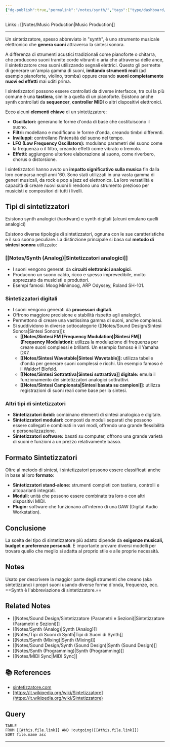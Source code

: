 ```yaml
---
{"dg-publish":true,"permalink":"/notes/synth/","tags":["type/dashboard/MOC"]}
---
```


Links:: [[Notes/Music Production\|Music Production]]

---
Un sintetizzatore, spesso abbreviato in "synth", è uno strumento musicale elettronico che **genera suoni** attraverso la sintesi sonora.

A differenza di strumenti acustici tradizionali come pianoforte o chitarra, che producono suoni tramite corde vibranti o aria che attraversa delle ance, il sintetizzatore crea suoni utilizzando segnali elettrici. Questo gli permette di generare un'ampia gamma di suoni, **imitando strumenti reali** (ad esempio pianoforte, violino, tromba) oppure creando **suoni completamente nuovi ed effetti** mai uditi prima.

I sintetizzatori possono essere controllati da diverse interfacce, tra cui la più comune è una **tastiera**, simile a quella di un pianoforte. Esistono anche synth controllati da **sequencer**, **controller MIDI** o altri dispositivi elettronici.

Ecco alcuni **elementi chiave** di un sintetizzatore:

- **Oscillatori:** generano le forme d'onda di base che costituiscono il suono.
- **Filtri:** modellano e modificano le forme d'onda, creando timbri differenti.
- **Inviluppi:** controllano l'intensità del suono nel tempo.
- **LFO (Low Frequency Oscillators):** modulano parametri del suono come la frequenza o il filtro, creando effetti come vibrato o tremolo.
- **Effetti:** aggiungono ulteriore elaborazione al suono, come riverbero, chorus o distorsione.

I sintetizzatori hanno avuto un **impatto significativo sulla musica** fin dalla loro comparsa negli anni '60. Sono stati utilizzati in una vasta gamma di generi musicali, da rock e pop a jazz ed elettronica. La loro versatilità e capacità di creare nuovi suoni li rendono uno strumento prezioso per musicisti e compositori di tutti i livelli.


## Tipi di sintetizzatori

Esistono synth analogici (hardware) e synth digitali (alcuni emulano quelli analogici)

Esistono diverse tipologie di sintetizzatori, ognuna con le sue caratteristiche e il suo suono peculiare. La distinzione principale si basa sul **metodo di sintesi sonora** utilizzato:

### [[Notes/Synth (Analog)\|Sintetizzatori analogici]]

- I suoni vengono generati da **circuiti elettronici analogici**.
- Producono un suono caldo, ricco e spesso imprevedibile, molto apprezzato da musicisti e produttori.
- Esempi famosi: Moog Minimoog, ARP Odyssey, Roland SH-101.

### Sintetizzatori digitali

- I suoni vengono generati da **processori digitali**.
- Offrono maggiore precisione e stabilità rispetto agli analogici.
- Permettono di creare una vastissima gamma di suoni, anche complessi.
- Si suddividono in diverse sottocategorie ([[Notes/Sound Design/Sintesi Sonora\|Sintesi Sonora]]):
    - **[[Notes/Sintesi FM (Frequency Modulation)\|Sintesi FM]] (Frequency Modulation):** utilizza la modulazione di frequenza per creare suoni complessi e brillanti. Un esempio famoso è il Yamaha DX7.
    - **[[Notes/Sintesi Wavetable\|Sintesi Wavetable]]:** utilizza tabelle d'onda per generare suoni complessi e ricchi. Un esempio famoso è il Waldorf Blofeld.
    - **[[Notes/Sintesi Sottrattiva\|Sintesi sottrattiva]] digitale:** emula il funzionamento dei sintetizzatori analogici sottrattivi.
    - **[[Notes/Sintesi Campionata\|Sintesi basata su campioni]]:** utilizza registrazioni di suoni reali come base per la sintesi.

### Altri tipi di sintetizzatori

- **Sintetizzatori ibridi:** combinano elementi di sintesi analogica e digitale.
- **Sintetizzatori modulari:** composti da moduli separati che possono essere collegati e combinati in vari modi, offrendo una grande flessibilità e personalizzazione.
- **Sintetizzatori software:** basati su computer, offrono una grande varietà di suoni e funzioni a un prezzo relativamente basso.

## Formato Sintetizzatori

Oltre al metodo di sintesi, i sintetizzatori possono essere classificati anche in base al loro **formato**:

- **Sintetizzatori stand-alone:** strumenti completi con tastiera, controlli e altoparlanti integrati.
- **Moduli:** unità che possono essere combinate tra loro o con altri dispositivi MIDI.
- **Plugin:** software che funzionano all'interno di una DAW (Digital Audio Workstation).

## Conclusione

La scelta del tipo di sintetizzatore più adatto dipende da **esigenze musicali, budget e preferenze personali**. È importante provare diversi modelli per trovare quello che meglio si adatta al proprio stile e alle proprie necessità.



## Notes

Usato per descrivere la maggior parte degli strumenti che creano (aka sintetizzano) i propri suoni usando diverse forme d'onda, frequenze, ecc.
==Synth è l'abbreviazione di sintetizzatore.==

## Related Notes

- [[Notes/Sound Design/Sintetizzatore (Parametri e Sezioni)\|Sintetizzatore (Parametri e Sezioni)]]
- [[Notes/Synth (Analog)\|Synth (Analog)]]
- [[Notes/Tipi di Suoni di Synth\|Tipi di Suoni di Synth]]
- [[Notes/Synth (Mixing)\|Synth (Mixing)]]
- [[Notes/Sound Design/Synth (Sound Design)\|Synth (Sound Design)]]
- [[Notes/Synth (Programming)\|Synth (Programming)]]
- [[Notes/MIDI Sync\|MIDI Sync]]



## 📚 References

- [sintetizzatore.com](http://www.sintetizzatore.com/)
- [https://it.wikipedia.org/wiki/Sintetizzatore](https://it.wikipedia.org/wiki/Sintetizzatore)



## Query

```dataview
TABLE
FROM [[#this.file.link]] AND !outgoing([[#this.file.link]]) 
SORT file.name asc
```

---


